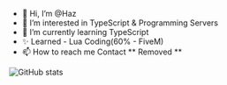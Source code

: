 - 👋 Hi, I’m @Haz
- 👀 I’m interested in TypeScript & Programming Servers
- 🌱 I’m currently learning TypeScript
- ✨ Learned - Lua Coding(60% - FiveM)
- 📫 How to reach me Contact ** Removed **

![GitHub stats](https://github-readme-stats.vercel.app/api?username=HuskyA1&show_icons=true&theme=radical)


